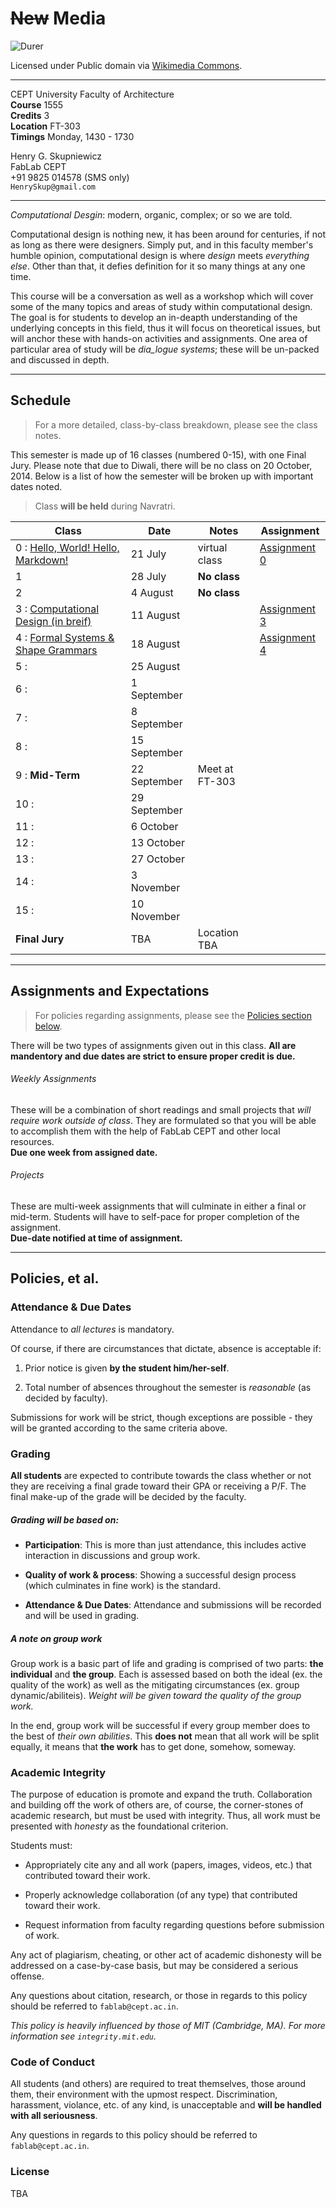 # ~~New~~ Media

![Durer](http://upload.wikimedia.org/wikipedia/commons/6/69/358durer.jpg)

Licensed under Public domain via [Wikimedia Commons](//commons.wikimedia.org/wiki/).  

---

CEPT University Faculty of Architecture  
**Course** 1555  
**Credits** 3  
**Location** FT-303  
**Timings** Monday, 1430 - 1730  

Henry G. Skupniewicz  
FabLab CEPT  
+91 9825 014578 (SMS only)  
`HenrySkup@gmail.com`  

---

*Computational Desgin*: modern, organic, complex; or so we are told.  

Computational design is nothing new, it has been around for centuries, if not as long as there were designers.  Simply put, and in this faculty member's humble opinion, computational design is where *design* meets *everything else*. Other than that, it defies definition for it so many things at any one time.

This course will be a conversation as well as a workshop which will cover some of the many topics and areas of study within computational design.  The goal is for students to develop an in-deapth understanding of the underlying concepts in this field, thus it will focus on theoretical issues, but will anchor these with hands-on activities and assignments.  One area of particular area of study will be *dia_logue systems*; these will be un-packed and discussed in depth.

---

## Schedule

> For a more detailed, class-by-class breakdown, please see the class notes.

This semester is made up of 16 classes (numbered 0-15), with one Final Jury.  Please note that due to Diwali, there will be no class on 20 October, 2014.  Below is a list of how the semester will be broken up with important dates noted.

> Class **will be held** during Navratri.

| Class                                               | Date         | Notes          | Assignment                            |
|-----------------------------------------------------|--------------|----------------|---------------------------------------|
| 0 : [Hello, World!  Hello, Markdown!](class0.md)    | 21 July      | virtual class  | [Assignment 0](class0.md#assignment)  |
| 1                                                   | 28 July      | **No class**   |                                       |
| 2                                                   | 4 August     | **No class**   |                                       |
| 3 : [Computational Design (in breif) ](class3.md)   | 11 August    |                | [Assignment 3](class3.md#assignment)  |
| 4 : [Formal Systems & Shape Grammars](class4.md)    | 18 August    |                | [Assignment 4](class4.md#assignment)  |
| 5 :                                                 | 25 August    |                |                                       |
| 6 :                                                 | 1 September  |                |                                       |
| 7 :                                                 | 8 September  |                |                                       |
| 8 :                                                 | 15 September |                |                                       |
| 9 : **Mid-Term**                                    | 22 September | Meet at FT-303 |                                       |
| 10 :                                                | 29 September |                |                                       |
| 11 :                                                | 6 October    |                |                                       |
| 12 :                                                | 13 October   |                |                                       |
| 13 :                                                | 27 October   |                |                                       |
| 14 :                                                | 3 November   |                |                                       |
| 15 :                                                | 10 November  |                |                                       |
| **Final Jury**                                      | TBA          | Location TBA   |                                       |

---

## Assignments and Expectations

> For policies regarding assignments, please see the [Policies section below](#policies).

There will be two types of assignments given out in this class.  **All are mandentory and due dates are strict to ensure proper credit is due.**

###### Weekly Assignments

These will be a combination of short readings and small projects that *will require work outside of class*.  They are formulated so that you will be able to accomplish them with the help of FabLab CEPT and other local resources.  
**Due one week from assigned date.**  

###### Projects

These are multi-week assignments that will culminate in either a final or mid-term.  Students will have to self-pace for proper completion of the assignment.  
**Due-date notified at time of assignment.**

---

## Policies, et al.

### Attendance & Due Dates

Attendance to *all lectures* is mandatory.  

Of course, if there are circumstances that dictate, absence is acceptable if:

1. Prior notice is given **by the student him/her-self**.

2. Total number of absences throughout the semester is *reasonable* (as decided by faculty).

Submissions for work will be strict, though exceptions are possible - they will be granted according to the same criteria above.

### Grading

**All students** are expected to contribute towards the class whether or not they are receiving a final grade toward their GPA or receiving a P/F.  The final make-up of the grade will be decided by the faculty.

##### Grading will be based on:

* **Participation**: This is more than just attendance, this includes active interaction in discussions and group work.

* **Quality of work & process**: Showing a successful design process (which culminates in fine work) is the standard.

* **Attendance & Due Dates**: Attendance and submissions will be recorded and will be used in grading.

##### A note on group work

Group work is a basic part of life and grading is comprised of two parts: **the individual** and **the group**.  Each is assessed based on both the ideal (ex. the quality of the work) as well as the mitigating circumstances (ex. group dynamic/abiliteis).  *Weight will be given toward the quality of the group work.*

In the end, group work will be successful if every group member does to the best of *their own abilities*.  This **does not** mean that all work will be split equally, it means that **the work** has to get done, somehow, someway.

### Academic Integrity

The purpose of education is promote and expand the truth.  Collaboration and building off the work of others are, of course, the corner-stones of academic research, but must be used with integrity.  Thus, all work must be presented with *honesty* as the foundational criterion.

Students must:

* Appropriately cite any and all work (papers, images, videos, etc.) that contributed toward their work.

* Properly acknowledge collaboration (of any type) that contributed toward their work.

* Request information from faculty regarding questions before submission of work.

Any act of plagiarism, cheating, or other act of academic dishonesty will be addressed on a case-by-case basis, but may be considered a serious offense.

Any questions about citation, research, or those in regards to this policy should be referred to ```fablab@cept.ac.in```.

*This policy is heavily influenced by those of MIT (Cambridge, MA).  For more information see ```integrity.mit.edu```.*

### Code of Conduct

All students (and others) are required to treat themselves, those around them, their environment with the upmost respect.  Discrimination, harassment, violance, etc. of any kind, is unacceptable and **will be handled with all seriousness**.  

Any questions in regards to this policy should be referred to ```fablab@cept.ac.in```.

### License  

TBA
